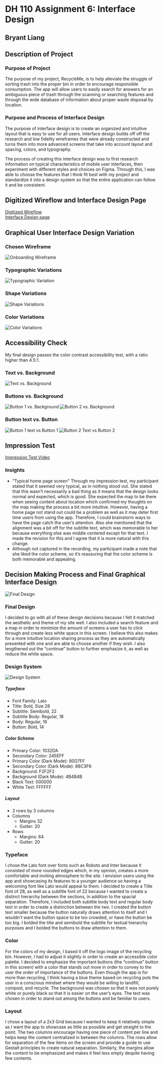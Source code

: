 # DH 110 Assignment 6: Interface Design
## Bryant Liang

## Description of Project

### Purpose of Project

The purpose of my project, RecycleMe, is to help alleviate the struggle of sorting trash into the proper bin in order to encourage responsible consumption. The app will allow users to easily search for answers for an ambiguous piece of trash through the scanning or searching features and through the wide database of information about proper waste disposal by location. 

### Purpose and Process of Interface Design

The purpose of interface design is to create an organized and intuitive layout that is easy to use for all users. Interface design builds off off the research and low fidelity wireframes that were already constructed and turns them into more advanced screens that take into account layout and spacing, colors, and typography. 

The process of creating this interface design was to first research information on typical characteristics of mobile user interfaces, then experiment with different styles and choices on Figma. Through this, I was able to choose the features that I think fit best with my project and standardize it into a design system so that the entire application can follow it and be consistent. 

## Digitized Wireflow and Interface Design Page

[Digitized Wireflow](https://www.figma.com/file/B6p7BA8FRBcl5KjBiCoYZL/Lofi-Prototype) <br>
[Interface Design page](https://www.figma.com/file/b4tsjB8PaExoRTbiJYrs09/User-Interface?node-id=0%3A1)

## Graphical User Interface Design Variation

### Chosen Wireframe

![Onboarding Wireframe](https://user-images.githubusercontent.com/79380837/200744315-8a1aa650-3e21-43e1-94e0-a6bf65a6318b.png)

### Typographic Variations

![Typographic Variation](https://user-images.githubusercontent.com/79380837/200744504-9e2a6ec4-db51-4d19-9735-7687d0cc9a84.png)

### Shape Variations

![Shape Variations](https://user-images.githubusercontent.com/79380837/200744641-b88e0f68-9dc7-425f-8f1c-0c61ceb13108.png)

### Color Variations

![Color Variations](https://user-images.githubusercontent.com/79380837/200744819-294c5dc2-c1e6-441a-b6bd-897e7ee495de.png)

## Accessibility Check 
My final design passes the color contrast accessibility test, with a ratio higher than 4.5:1. 

### Text vs. Background
![Text vs. Background](https://user-images.githubusercontent.com/79380837/200747889-72310f6c-3c82-45fb-aabe-5092189ca861.png)

### Buttons vs. Background
![Button 1 vs. Background](https://user-images.githubusercontent.com/79380837/200748014-b033fa0a-cfb5-491e-8443-72977cb3bfa4.png)
![Button 2 vs. Background](https://user-images.githubusercontent.com/79380837/200748133-37bafcff-355f-4ced-b6a7-f59bd0d44b0d.png)

### Button text vs. Button
![Button 1 text vs Button 1](https://user-images.githubusercontent.com/79380837/200748281-a5015bb5-23da-4c50-8efe-a0bd45a81cf0.png)
![Button 2 Text vs Button 2](https://user-images.githubusercontent.com/79380837/200748308-942bbe44-916a-4405-b554-e36fe639f074.png)

## Impression Test

[Impression Test Video](https://drive.google.com/file/d/1PYrLFJhp9Kr_WEjx3_6Nj_GAdRb-Yjwh/view?usp=sharing)

### Insights
* "Typical home page screen"
Through my impression test, my participant stated that it seemed very typical, as in nothing stood out. She stated that this wasn’t necessarily a bad thing as it means that the design looks normal and expected, which is good. She expected the map to be there when seeing content about location which confirmed my thoughts on the map making the process a bit more intuitive. However, having a home page not stand out could be a problem as well as it may deter first time users from using the app. Therefore, I could brainstorm ways to have the page catch the user’s attention. Also she mentioned that the alignment was a bit off for the subtitle text, which was memorable to her because everything else was middle centered except for that text. I made the revision for this and I agree that it is more natural with this change. 
* Although not captured in the recording, my participant made a note that she liked the color scheme, so it’s reassuring that the color scheme is both memorable and appealing. 

## Decision Making Process and Final Graphical Interface Design

![Final Design](https://user-images.githubusercontent.com/79380837/200748384-88a89a0f-0760-4392-a171-37cfa69105b1.png)

### Final Design
I decided to go with all of these design decisions because I felt it matched the aesthetic and theme of my site well. I also included a search feature and a map in order to minimize the amount of screens a user has to click through and create less white space in this screen. I believe this also makes for a more intuitive location sharing process as they are automatically presented with one and are able to choose another if they wish. I also lengthened out the “continue” button to further emphasize it, as well as reduce the white space. 

### Design System
![Design System](https://user-images.githubusercontent.com/79380837/200748627-858438cd-750f-4eb4-ba9e-65921e5a4ca8.png)

##### Typeface
* Font Family: Lato
* Title: Bold, Size 28
* Subtitle: Semibold, 22
* Subtitle Body: Regular, 18
* Body: Regular, 16
* Button: Bold, 14

##### Color Scheme
* Primary Color: 1032DA
* Secondary Color: 245EFF
* Primary Color (Dark Mode): 80D7FF
* Secondary Color (Dark Mode): 88C3F6
* Background: F2F2F2
* Background (Dark Mode): 4B4B4B
* Black Text: 000000
* White Text: FFFFFF

##### Layout
* 2 rows by 3 columns
* Columns
  * Margins 32
  * Gutter: 20
* Rows
  * Margins: 64
  * Gutter: 20

### Typeface
I chose the Lato font over fonts such as Roboto and Inter because it consisted of more rounded edges which, in my opinion, creates a more comfortable and inviting atmosphere to the site. I envision users using the app and showcasing its features to a younger audience so having a welcoming font like Lato would appeal to them. I decided to create a Title font of 28, as well as a subtitle font of 22 because I wanted to create a distinct hierarchy between the sections, in addition to the spacial separation. Therefore, I included both subtitle body text and regular body text in order to create a distinction between the two. I created the button text smaller because the button naturally draws attention to itself and I wouldn’t want the button space to be too crowded, or have the button be too big. I bolded the title and semibold the subtitle for textual hierarchy purposes and I bolded the buttons to draw attention to them. 

### Color
For the colors of my design, I based it off the logo image of the recycling bin. However, I had to adjust it slightly in order to create an accessible color palette. I decided to emphasize the important buttons (the “continue” button in this screen) with a color that stands out more in order to convey to the user the order of importance of the buttons. Even though the app is for more than recycling, I think having a blue theme based on recycling puts the user in a conscious mindset where they would be willing to landfill, compost, and recycle. The background was chosen so that it was not purely white or purely black so that it is easier on the user’s eyes. The text was chosen in order to stand out among the buttons and be familiar to users. 

### Layout
I chose a layout of a 2x3 Grid because I wanted to keep it relatively simple as I want the app to showcase as little as possible and get straight to the point. The two columns encourage having one piece of content per line and helps keep the content centralized in between the columns. The rows allow for separation of the few items on the screen and provide a guide to use Gestalt principles to create natural separation. Similarly, the margins allow the content to be emphasized and makes it feel less empty despite having few contents. 
